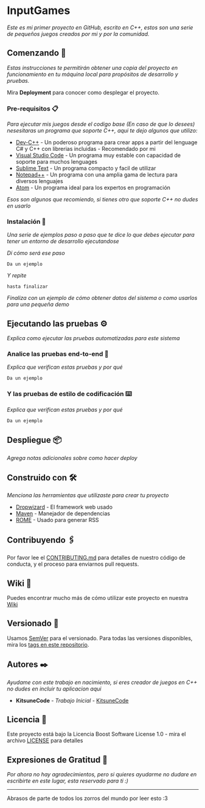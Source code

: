 # InputGames

_Este es mi primer proyecto en GitHub, escrito en C++, estos son una serie de pequeños juegos creados por mi y por la comunidad._

## Comenzando 🚀

_Estas instrucciones te permitirán obtener una copia del proyecto en funcionamiento en tu máquina local para propósitos de desarrollo y pruebas._

Mira **Deployment** para conocer como desplegar el proyecto.


### Pre-requisitos 📋

_Para ejecutar mis juegos desde el codigo base (En caso de que lo desees) nesesitaras un programa que soporte C++, aqui te dejo algunos que utilizo:_

* [Dev-C++](https://www.bloodshed.net) - Un poderoso programa para crear apps a partir del lenguage C# y C++ con librerias incluidas - Recomendado por mi
* [Visual Studio Code](https://code.visualstudio.com) - Un programa muy estable con capacidad de soporte para muchos lenguages
* [Sublime Text](https://www.sublimetext.com) - Un programa compacto y facil de utilizar
* [Notepad++](https://notepad-plus-plus.org) - Un programa con una amplia gama de lectura para diversos lenguajes
* [Atom](https://atom.io) - Un programa ideal para los expertos en programación

_Esos son algunos que recomiendo, si tienes otro que soporte C++ no dudes en usarlo_

### Instalación 🔧

_Una serie de ejemplos paso a paso que te dice lo que debes ejecutar para tener un entorno de desarrollo ejecutandose_

_Dí cómo será ese paso_

```
Da un ejemplo
```

_Y repite_

```
hasta finalizar
```

_Finaliza con un ejemplo de cómo obtener datos del sistema o como usarlos para una pequeña demo_

## Ejecutando las pruebas ⚙️

_Explica como ejecutar las pruebas automatizadas para este sistema_

### Analice las pruebas end-to-end 🔩

_Explica que verifican estas pruebas y por qué_

```
Da un ejemplo
```

### Y las pruebas de estilo de codificación ⌨️

_Explica que verifican estas pruebas y por qué_

```
Da un ejemplo
```

## Despliegue 📦

_Agrega notas adicionales sobre como hacer deploy_

## Construido con 🛠️

_Menciona las herramientas que utilizaste para crear tu proyecto_

* [Dropwizard](http://www.dropwizard.io/1.0.2/docs/) - El framework web usado
* [Maven](https://maven.apache.org/) - Manejador de dependencias
* [ROME](https://rometools.github.io/rome/) - Usado para generar RSS

## Contribuyendo 🖇️

Por favor lee el [CONTRIBUTING.md](https://gist.github.com/KitsuneCode/xxxxxx) para detalles de nuestro código de conducta, y el proceso para enviarnos pull requests.

## Wiki 📖

Puedes encontrar mucho más de cómo utilizar este proyecto en nuestra [Wiki](https://github.com/tu/proyecto/wiki)

## Versionado 📌

Usamos [SemVer](http://semver.org/) para el versionado. Para todas las versiones disponibles, mira los [tags en este repositorio](https://github.com/tu/proyecto/tags).

## Autores ✒️

_Ayudame con este trabajo en nacimiento, si eres creador de juegos en C++ no dudes en incluir tu aplicacion aqui_

* **KitsuneCode** - *Trabajo Inicial* - [KitsuneCode](https://github.com/KitsuneCode)

## Licencia 📄

Este proyecto está bajo la Licencia Boost Software License 1.0 - mira el archivo [LICENSE](LICENSE) para detalles

## Expresiones de Gratitud 🎁

_Por ahora no hay agradecimientos, pero si quieres ayudarme no dudare en escribirte en este lugar, esta reservado para ti :)_



---
Abrasos de parte de todos los zorros del mundo por leer esto :3
